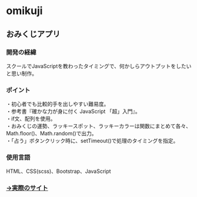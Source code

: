 # omikuji
## おみくじアプリ
### 開発の経緯
スクールでJavaScriptを教わったタイミングで、何かしらアウトプットをしたいと思い制作。

### ポイント
・初心者でも比較的手を出しやすい難易度。<br>
・参考書『確かな力が身に付く JavaScript 「超」入門』。<br>
・if文、配列を使用。<br>
・おみくじの運勢、ラッキースポット、ラッキーカラーは関数にまとめて各々、Math.floor()、Math.random()で出力。<br>
・「占う」ボタンクリック時に、setTimeout()で処理のタイミングを指定。<br>

### 使用言語
HTML、CSS(scss)、Bootstrap、JavaScript

### [→実際のサイト](https://totototosshii.github.io/omikuji)

